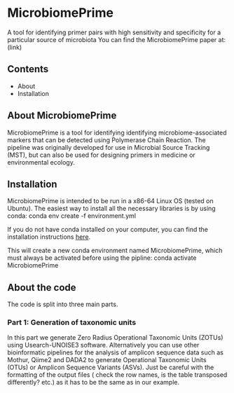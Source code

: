 # MicrobiomePrime
A tool for identifying primer pairs with high sensitivity and specificity for a particular source of microbiota
You can find the MicrobiomePrime paper at: (link)

## Contents
- About
- Installation

## About MicrobiomePrime
MicrobiomePrime is a tool for identifying identifying microbiome-associated markers that can be detected using Polymerase Chain Reaction.
The pipeline was originally developed for use in Microbial Source Tracking (MST), but can also be used for designing primers in medicine or environmental ecology.

## Installation
MicrobiomePrime is intended to be run in a x86-64 Linux OS (tested on Ubuntu). The easiest way to install all the necessary libraries is by using conda: 
conda env create -f environment.yml

If you do not have conda installed on your computer, you can find the installation instructions [here](https://conda.io/projects/conda/en/latest/index.html).

This will create a new conda environment named MicrobiomePrime, which must always be activated before using the pipline:
conda activate MicrobiomePrime

## About the code
The code is split into three main parts.

### Part 1: Generation of taxonomic units
In this part we generate Zero Radius Operational Taxonomic Units (ZOTUs) using Usearch-UNOISE3 software. Alternatively you can use other bioinformatic pipelines for the analysis of amplicon sequence data such as Mothur, Qiime2 and DADA2 to generate Operational Taxonomic Units (OTUs) or Amplicon Sequence Variants (ASVs). Just be careful with the formatting of the output files ( check the row names, is the table transposed differently? etc.) as it has to be the same as in our example.

